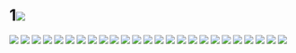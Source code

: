 # 1![](../img/26/00000001.jpg)
![](../img/26/00000002.jpg)
![](../img/26/00000003.jpg)
![](../img/26/00000004.jpg)
![](../img/26/00000005.jpg)
![](../img/26/00000006.jpg)
![](../img/26/00000007.jpg)
![](../img/26/00000008.jpg)
![](../img/26/00000009.jpg)
![](../img/26/00000010.jpg)
![](../img/26/00000011.jpg)
![](../img/26/00000012.jpg)
![](../img/26/00000013.jpg)
![](../img/26/00000014.jpg)
![](../img/26/00000015.jpg)
![](../img/26/00000016.jpg)
![](../img/26/00000017.jpg)
![](../img/26/00000018.jpg)
![](../img/26/00000019.jpg)
![](../img/26/00000020.jpg)
![](../img/26/00000021.jpg)
![](../img/26/00000022.jpg)
![](../img/26/00000023.jpg)
![](../img/26/00000024.jpg)
![](../img/26/00000025.jpg)
![](../img/26/00000026.jpg)

